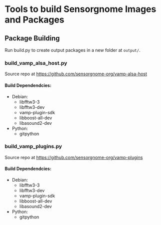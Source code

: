 # Tools to build Sensorgnome Images and Packages

## Package Building

Run build.py to create output packages in a new folder at `output/`.

### build_vamp_alsa_host.py

Source repo at https://github.com/sensorgnome-org/vamp-alsa-host

#### Build Dependendcies:

- Debian:
  - libfftw3-3
  - libfftw3-dev
  - vamp-plugin-sdk
  - libboost-all-dev
  - libasound2-dev
- Python:
  - gitpython

### build_vamp_plugins.py

Source repo at https://github.com/sensorgnome-org/vamp-plugins

#### Build Dependendcies:

- Debian:
  - libfftw3-3
  - libfftw3-dev
  - vamp-plugin-sdk
  - libboost-all-dev
  - libasound2-dev
- Python:
  - gitpython